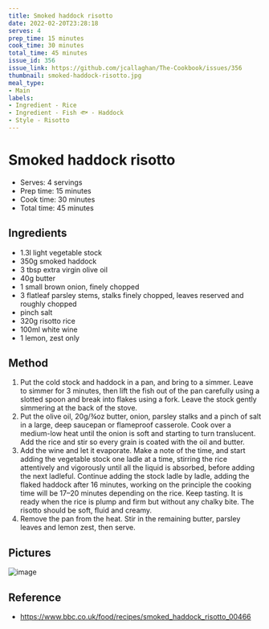 ```yaml
---
title: Smoked haddock risotto
date: 2022-02-20T23:28:18
serves: 4
prep_time: 15 minutes
cook_time: 30 minutes
total_time: 45 minutes
issue_id: 356
issue_link: https://github.com/jcallaghan/The-Cookbook/issues/356
thumbnail: smoked-haddock-risotto.jpg
meal_type:
- Main
labels:
- Ingredient - Rice
- Ingredient - Fish 🐟 - Haddock
- Style - Risotto
---
```


# Smoked haddock risotto

- Serves: 4 servings
- Prep time: 15 minutes
- Cook time: 30 minutes
- Total time: 45 minutes

## Ingredients

- 1.3l light vegetable stock
- 350g smoked haddock
- 3 tbsp extra virgin olive oil
- 40g butter
- 1 small brown onion, finely chopped
- 3 flatleaf parsley stems, stalks finely chopped, leaves reserved and roughly chopped
- pinch salt
- 320g risotto rice
- 100ml white wine
- 1 lemon, zest only

## Method

1. Put the cold stock and haddock in a pan, and bring to a simmer. Leave to simmer for 3 minutes, then lift the fish out of the pan carefully using a slotted spoon and break into flakes using a fork. Leave the stock gently simmering at the back of the stove.
2. Put the olive oil, 20g/¾oz butter, onion, parsley stalks and a pinch of salt in a large, deep saucepan or flameproof casserole. Cook over a medium-low heat until the onion is soft and starting to turn translucent. Add the rice and stir so every grain is coated with the oil and butter.
3. Add the wine and let it evaporate. Make a note of the time, and start adding the vegetable stock one ladle at a time, stirring the rice attentively and vigorously until all the liquid is absorbed, before adding the next ladleful. Continue adding the stock ladle by ladle, adding the flaked haddock after 16 minutes, working on the principle the cooking time will be 17–20 minutes depending on the rice. Keep tasting. It is ready when the rice is plump and firm but without any chalky bite. The risotto should be soft, fluid and creamy.
4. Remove the pan from the heat. Stir in the remaining butter, parsley leaves and lemon zest, then serve.

## Pictures 

![image](https://user-images.githubusercontent.com/7449908/151444626-459d83d9-8dc8-4dec-800a-e73adcb17fa6.png)

## Reference

- https://www.bbc.co.uk/food/recipes/smoked_haddock_risotto_00466

